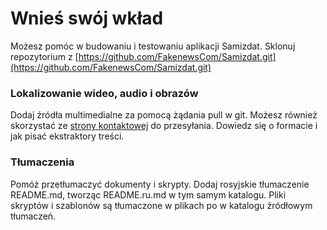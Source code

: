 [description]: # "Pomóż ulepszyć Samizdat, wykrywaj fałszywe wiadomości i twórz własne."
[keywords]: # "kod,raport,tłumaczyć,Github"

# Wnieś swój wkład

Możesz pomóc w budowaniu i testowaniu aplikacji Samizdat. Sklonuj repozytorium z
[https://github.com/FakenewsCom/Samizdat.git](https://github.com/FakenewsCom/Samizdat.git)

### Lokalizowanie wideo, audio i obrazów

Dodaj źródła multimedialne za pomocą żądania pull w git. Możesz również skorzystać ze [strony kontaktowej](../contact/) do przesyłania. 
Dowiedz się o formacie i jak pisać ekstraktory treści.

### Tłumaczenia

Pomóż przetłumaczyć dokumenty i skrypty. Dodaj rosyjskie tłumaczenie README.md, tworząc README.ru.md w tym samym
katalogu. Pliki skryptów i szablonów są tłumaczone w plikach po w katalogu źródłowym tłumaczeń.